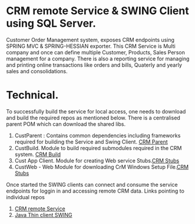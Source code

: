 # CRM remote Service & SWING Client using SQL Server.

Customer Order Management system, exposes CRM endpoints using SPRING MVC & SPRING-HESSIAN exporter.
This CRM Service is Multi company and once can define multiple Customer, Products, Sales Person management for a company. There is also a  reporting service for managing and printing online transactions like orders and bills, Quaterly and yearly sales and consolidations.

# Technical.
To successfully build the service for local access, one needs to download and build the required repos as mentioned below. There is a centralised parent POM which can download the shared libs. 

1. CustParent : Contains common dependencies including frameworks required for building the Service and Swing Client. [CRM Parent](https://github.com/ISingh2015/CustParent) 
2. CustBuild. Module to build required submodules required in the CRM system. [CRM Build](https://github.com/ISingh2015/CustBuild) 
3. Cust App Client.  Module for creating Web service Stubs.[CRM Stubs](https://github.com/ISingh2015/CustAppClient) 
4. CustWeb - Web Module for downloading CrM Windows Setup File.[CRM Stubs](https://github.com/ISingh2015/CustWeb) 

Once started the SWING clients can connect and consume the service endpoints for loggin in and accessing remote CRM data.
Links pointing to individual repos 
1. [CRM remote Service](https://github.com/ISingh2015/CustRenoteService) 
2. [Java Thin client SWING](https://github.com/ISingh2015/CustLoginManager)

